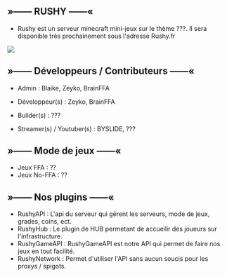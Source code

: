 ## »—— RUSHY ——«

- Rushy est un serveur minecraft mini-jeux sur le thème ???. Il sera disponible très prochainement sous l'adresse Rushy.fr
<img src="https://cdn.discordapp.com/attachments/1207034742722138113/1207883812759932988/image.png?ex=65e14476&is=65cecf76&hm=6d15dff3c121f854de8feeb884c56e32c833d3d2fb5597e6bfb014d207f55f54&">

## »—— Développeurs / Contributeurs ——«
- Admin : Blaike, Zeyko, BrainFFA
- Développeur(s) : Zeyko, BrainFFA

- Builder(s) : ???
- Streamer(s) / Youtuber(s) : BYSLIDE, ???

## »—— Mode de jeux ——«
- Jeux FFA : ??
- Jeux No-FFA : ??

## »—— Nos plugins ——«
- RushyAPI : L'api du serveur qui gérent les serveurs, mode de jeux, grades, coins, ect.
- RushyHub : Le plugin de HUB permetant de accueilir des joueurs sur l'infrastructure.
- RushyGameAPI : RushyGameAPI est notre API qui permet de faire nos jeux en tout facilité.
- RushyNetwork : Permet d'utiliser l'API sans aucun soucis pour les proxys / spigots.
